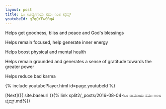 ```yaml
---
layout: post
title: ಓಂ ಊರ್ಧ್ವಗಾಯ ನಮಃ ೧೦೮ ಟೈಮ್ಸ್
youtubeId: g7qQYFw0Rq4
---
```

 
 
Helps get goodness, bliss and peace and God's blessings
 
Helps remain focused, help generate inner energy 
 
Helps boost physical and mental health 
 
Helps remain grounded and generates a sense of gratitude towards the greater power 
 
Helps reduce bad karma
 
 
 
 


{% include youtubePlayer.html id=page.youtubeId %}
 
[Next]({{ site.baseurl }}{% link  split2/_posts/2016-08-04-ಓಂ ರಾಮಾಯ ನಮಃ ೧೦೮ ಟೈಮ್ಸ್.md%})
 
